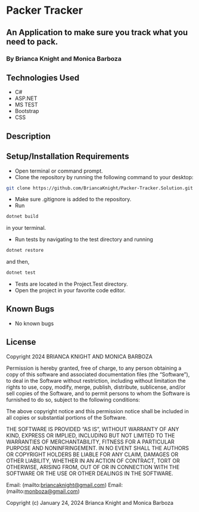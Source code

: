 # Packer Tracker

## An Application to make sure you track what you need to  pack.

### By Brianca Knight and Monica Barboza 

## Technologies Used

* C#
* ASP.NET
* MS TEST
* Bootstrap
* CSS

## Description

## Setup/Installation Requirements

* Open terminal or command prompt.
* Clone the repository by running the following command to your desktop:

```bash
git clone https://github.com/BriancaKnight/Packer-Tracker.Solution.git
```

* Make sure .gitignore is added to the repository.
* Run  

```bash
dotnet build
```

 in your terminal.

* Run tests by navigating to the test directory and running

```bash
dotnet restore
```

 and then,

```bash
dotnet test
```

* Tests are located in the Project.Test directory.
* Open the project in your favorite code editor.

## Known Bugs

* No known bugs

## License

Copyright 2024 BRIANCA KNIGHT AND MONICA BARBOZA 

Permission is hereby granted, free of charge, to any person obtaining a copy of this software and associated documentation files (the “Software”), to deal in the Software without restriction, including without limitation the rights to use, copy, modify, merge, publish, distribute, sublicense, and/or sell copies of the Software, and to permit persons to whom the Software is furnished to do so, subject to the following conditions:

The above copyright notice and this permission notice shall be included in all copies or substantial portions of the Software.

THE SOFTWARE IS PROVIDED “AS IS”, WITHOUT WARRANTY OF ANY KIND, EXPRESS OR IMPLIED, INCLUDING BUT NOT LIMITED TO THE WARRANTIES OF MERCHANTABILITY, FITNESS FOR A PARTICULAR PURPOSE AND NONINFRINGEMENT. IN NO EVENT SHALL THE AUTHORS OR COPYRIGHT HOLDERS BE LIABLE FOR ANY CLAIM, DAMAGES OR OTHER LIABILITY, WHETHER IN AN ACTION OF CONTRACT, TORT OR OTHERWISE, ARISING FROM, OUT OF OR IN CONNECTION WITH THE SOFTWARE OR THE USE OR OTHER DEALINGS IN THE SOFTWARE.

Email: (mailto:<briancaknight@gmail.com>)
Email: (mailto:<monboza@gmail.com>)

Copyright (c) January 24, 2024 Brianca Knight and Monica Barboza
